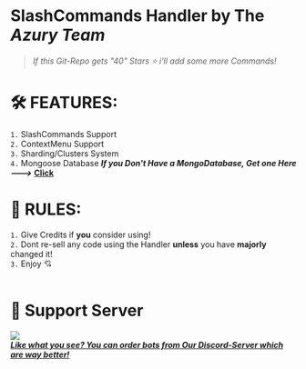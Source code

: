 # **SlashCommands Handler by The *Azury Team***
> *If this Git-Repo gets "40" Stars ⭐ i'll add some more Commands!*

# 🛠️ FEATURES:
`1.` SlashCommands Support<br>
`2.` ContextMenu Support<br>
`3.` Sharding/Clusters System<br>
`4.` Mongoose Database ***If you Don't Have a MongoDatabase, Get one Here --->*** **[Click](https://www.mongodb.com/)**

# 📑 RULES:
`1.` Give Credits if **you** consider using!<br>
`2.` Dont re-sell any code using the Handler **unless** you have **majorly** changed it!<br>
`3.` Enjoy 💘<br><br>
# 🔗 Support Server<br>
<a href="https://discord.gg/azury"> <img src="https://discord.com/api/guilds/895398888113049631/widget.png?style=banner1">
<br>
  ***Like what you see? You can __order__ bots from Our Discord-Server which are way better!***
